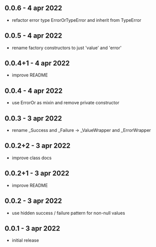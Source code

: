## 0.0.6 - 4 apr 2022

* refactor error type ErrorOrTypeError and inherit from TypeError

## 0.0.5 - 4 apr 2022

* rename factory constructors to just 'value' and 'error'

## 0.0.4+1 - 4 apr 2022

* improve README

## 0.0.4 - 4 apr 2022

* use ErrorOr as mixin and remove private constructor

## 0.0.3 - 3 apr 2022

* rename _Success and _Failure -> _ValueWrapper and _ErrorWrapper

## 0.0.2+2 - 3 apr 2022

* improve class docs

## 0.0.2+1 - 3 apr 2022

* improve README

## 0.0.2 - 3 apr 2022

* use hidden success / failure pattern for non-null values

## 0.0.1 - 3 apr 2022

* initial release
